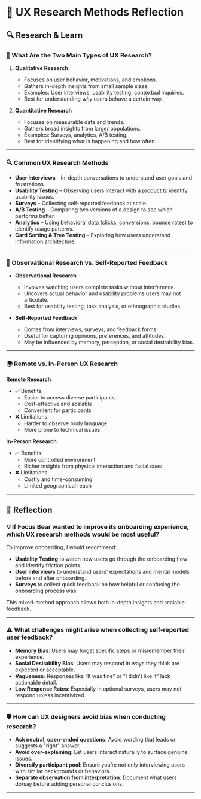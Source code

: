 # 📝 UX Research Methods Reflection

## 🔍 Research & Learn

### 🧪 What Are the Two Main Types of UX Research?

1. **Qualitative Research**
   - Focuses on user behavior, motivations, and emotions.
   - Gathers in-depth insights from small sample sizes.
   - Examples: User interviews, usability testing, contextual inquiries.
   - Best for understanding *why* users behave a certain way.

2. **Quantitative Research**
   - Focuses on measurable data and trends.
   - Gathers broad insights from larger populations.
   - Examples: Surveys, analytics, A/B testing.
   - Best for identifying *what* is happening and how often.

---

### 🔍 Common UX Research Methods

- **User Interviews** – In-depth conversations to understand user goals and frustrations.
- **Usability Testing** – Observing users interact with a product to identify usability issues.
- **Surveys** – Collecting self-reported feedback at scale.
- **A/B Testing** – Comparing two versions of a design to see which performs better.
- **Analytics** – Using behavioral data (clicks, conversions, bounce rates) to identify usage patterns.
- **Card Sorting & Tree Testing** – Exploring how users understand information architecture.

---

### 👀 Observational Research vs. Self-Reported Feedback

- **Observational Research**
  - Involves watching users complete tasks without interference.
  - Uncovers actual behavior and usability problems users may not articulate.
  - Best for usability testing, task analysis, or ethnographic studies.

- **Self-Reported Feedback**
  - Comes from interviews, surveys, and feedback forms.
  - Useful for capturing opinions, preferences, and attitudes.
  - May be influenced by memory, perception, or social desirability bias.

---

### 🌍 Remote vs. In-Person UX Research

**Remote Research**
- ✅ Benefits:
  - Easier to access diverse participants
  - Cost-effective and scalable
  - Convenient for participants
- ❌ Limitations:
  - Harder to observe body language
  - More prone to technical issues

**In-Person Research**
- ✅ Benefits:
  - More controlled environment
  - Richer insights from physical interaction and facial cues
- ❌ Limitations:
  - Costly and time-consuming
  - Limited geographical reach

---

## 📝 Reflection

### 💡 If Focus Bear wanted to improve its onboarding experience, which UX research methods would be most useful?

To improve onboarding, I would recommend:
- **Usability Testing** to watch new users go through the onboarding flow and identify friction points.
- **User Interviews** to understand users' expectations and mental models before and after onboarding.
- **Surveys** to collect quick feedback on how helpful or confusing the onboarding process was.

This mixed-method approach allows both in-depth insights and scalable feedback.

---

### ⚠️ What challenges might arise when collecting self-reported user feedback?

- **Memory Bias**: Users may forget specific steps or misremember their experience.
- **Social Desirability Bias**: Users may respond in ways they think are expected or acceptable.
- **Vagueness**: Responses like “It was fine” or “I didn’t like it” lack actionable detail.
- **Low Response Rates**: Especially in optional surveys, users may not respond unless incentivized.

---

### 🛡️ How can UX designers avoid bias when conducting research?

- **Ask neutral, open-ended questions**: Avoid wording that leads or suggests a "right" answer.
- **Avoid over-explaining**: Let users interact naturally to surface genuine issues.
- **Diversify participant pool**: Ensure you’re not only interviewing users with similar backgrounds or behaviors.
- **Separate observation from interpretation**: Document what users do/say before adding personal conclusions.

---
